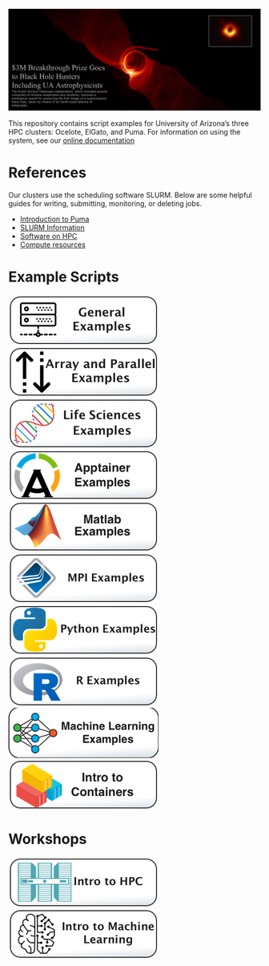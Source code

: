 ![](Images/BlackHoleMashup_TextOverlap.png)

This repository contains script examples for University of Arizona’s three HPC clusters: Ocelote, ElGato, and Puma. For information on using the system, see our [online documentation](https://public.confluence.arizona.edu/display/UAHPC/HPC+Documentation)

# References
Our clusters use the scheduling software SLURM. Below are some helpful guides for writing, submitting, monitoring, or deleting jobs.
* [Introduction to Puma](https://public.confluence.arizona.edu/display/UAHPC/Puma+Quick+Start)
* [SLURM Information](https://public.confluence.arizona.edu/pages/viewpage.action?pageId=93160866)
* [Software on HPC](https://public.confluence.arizona.edu/display/UAHPC/Accessing+Software)
* [Compute resources](https://public.confluence.arizona.edu/display/UAHPC/Compute+Resources)

# Example Scripts

[![](/Images/general-examples-button.png)](General-Examples)[![](/Images/parallel-and-array.png)](Array-and-Parallel)
[![](/Images/life-sciences-button.png)](Life-Sciences)[![](/Images/apptainer-button.png)](Apptainer-Examples)
[![](/Images/Matlab-button.png)](Matlab-Examples)[![](/Images/mpi-button.png)](MPI-Examples)
[![](/Images/python_button.png)](Python-Examples) [![](/Images/r-button.png)](R-Examples)
[![](/Images/ml-button.png)](Machine-Learning-Examples)[![](/Images/Intro_to_Containers.png)](Intro-to-Containers)

# Workshops
[![](/Images/intro-to-HPC-button.png)](Intro-to-HPC)[![](/Images/intro-to-ML-button.png)](Intro-to-Machine-Learning)

